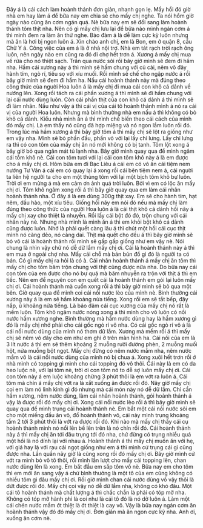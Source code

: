 Đây á là cái cách làm hoành thánh đơn giản, nhanh gọn lẹ. Mấy hồi đó giờ nhà em hay làm á để bữa nay em chia sẻ cho mấy chị nghe. Ta nói hổm giờ ngày nào cũng ăn cơm ngán quá. Nè bữa nay em sẽ đổi sang làm hoành thánh tôm thịt nha. Nên có gì mấy chị lưu lại để bữa nào mình ngán cơm á thì mình đem ra làm ăn thử nghe. Bảo đảm á là dễ làm cực kỳ luôn nhưng mà ăn là hơi bị ngon luôn á. Xin chào anh chị, em là Bon, em ở quận 8, cầu Chữ Y á. Công việc của em á là ở nhà nội trợ. Nhà em tát rạch trời rạch ông luôn, nên ngày nào em cũng ra đó đi chợ hết trơn á. Xương á mấy chị mua về rửa cho nó thiệt sạch. Trần qua nước sôi rồi bây giờ mình sẽ đem đi hầm nha. Hầm cái xương này á thì mình sẽ hầm chung với củ cải, nêm vô đây hành tím, ngò rí, tiêu sọ với xíu muối. Rồi mình sẽ chế cho ngập nước á rồi bây giờ mình sẽ đem đi hầm ha. Nấu cái hoành thánh này mà đúng theo công thức của người Hoa luôn á là mấy chị đi mua cái con khô cá dảnh về nướng lên. Xong rồi tách ra cái phần xương á thì mình sẽ đi hầm chung với lại cái nước dùng luôn. Còn cái phần thịt của con khô cá dảnh á thì mình sẽ đi làm nhân. Nấu như vậy á thì cái vị của cái tô hoành thánh mình á nó ra cái vị của người Hoa luôn. Nhưng mà bình thường nhà em nấu á thì không có bỏ khô cá dảnh. Kiểu nhà mình ăn á thì mình chế biến theo cái cách của mình đó mấy chị. Là em thấy nó cũng đã hợp miệng và nó ngon lắm luôn rồi đó. Trong lúc mà hầm xương á thì bây giờ tôm á thì mấy chị sẽ lột ra giống như em vậy nha. Mình sẽ bỏ phần đầu, phần vỏ với lại lấy chỉ lưng. Lấy chỉ lưng ra thì có con tôm của mấy chị ăn nó mới không có bị tanh. Tôm lột xong á bây giờ bỏ qua ngăn mát tủ lạnh nha. Bây giờ mình quay qua để mình ngâm cái tôm khô nè. Cái con tôm tươi với lại cái con tôm khô này á là em được cho á mấy chị ơi. Hôm bữa em đi Bạc Liêu á cái em có vô ăn cái tiệm nem nướng Tư Vân á cái em có quay lại á xong rồi cái bên tiệm nem á, cái người ta liên hệ người ta cho em một thùng tôm với lại một bịch tôm khô bự luôn. Trời ơi em mừng á mà em cảm ơn ảnh quá trời luôn. Bởi vì em có lộc ăn mấy chị ơi. Tôm khô ngâm xong rồi á thì bây giờ quay qua em làm cái nhân hoành thánh nha. Ở đây á là em dùng 300g thịt xay. Em sẽ cho hành tím, hạt nêm, dầu hào, một xíu tiêu. Giống hồi nãy em nói đó nếu mà mấy chị làm đúng theo công thức của người Hoa luôn á là cái thịt khô cá dảnh hồi nãy á mấy chị xay cho thiệt là nhuyễn. Rồi lấy cái bột đó đó, trộn chung với cái nhân này nè. Nhưng nhà mình là mình ăn á thì em khỏi bột khô cá dảnh cũng được luôn. Nhớ là phải quết càng lâu á thì chút một hồi cái cục thịt mình nó càng dẻo, nó càng dai. Thịt mà quết cho đều á thì bây giờ mình sẽ bỏ vô cái lá hoành thánh rồi mình sẽ gấp gấp giống như em vậy nè. Nói chung là nhìn vậy chứ nó dễ dữ lắm mấy chị ơi. Cái lá hoành thánh này á thì em mua ở ngoài chợ nha. Mấy cái chỗ mà bán bún đồ gì đó là người ta có bán. Có gì mấy chị ra hỏi là có à. Cái nhân hoành thánh á mấy chị ăn tôm thì mấy chị cho tôm băm trộn chung với thịt cũng được nữa nha. Do bữa nay cái con tôm của em được cho nó bự quá mà băm nhuyễn ra trộn với thịt á thì em tiếc. Nên em để nguyên con em quết cái lá hoành thánh em gói lại luôn mấy chị ơi. Cái hoành thánh mà cuốn xong rồi á thì bây giờ mình sẽ bỏ qua một bên. Giờ quay qua để mình coi cái nồi nước lèo của mình nè. Bình thường cái xương này á là em sẽ hầm khoảng nửa tiếng. Xong rồi em sẽ tắt bếp, đậy nắp, ủ khoảng nửa tiếng. Là bảo đảm cái cục xương của mấy chị nó rất là mềm luôn. Tôm khô ngâm nước nóng xong á thì mình cho vô luôn có nồi nước hầm xương nghe. Bình thường mà hầm nước dùng hay là hầm xương gì đó là mấy chị nhớ phải cho cái gốc ngò rí vô nha. Có cái gốc ngò rí vô á là cái nồi nước dùng của mình nó thơm dữ lắm. Xương mà mềm rồi á thì mấy chị sẽ nêm vô đây cho em như em ghi ở trên màn hình ha. Cái nồi của em là 3 lít nước á thì em sẽ thêm khoảng 2 muỗng rưỡi đường phèn, 2 muỗng muối hột, nửa muỗng bột ngọt. Mấy chị đừng có nêm nước mắm nha, nêm nước mắm vô là cái nồi nước dùng của mình nó bị chua á. Xong xuôi hết trơn rồi ở nhà mình có topping gì mình cho cái topping đó vô thôi. Cái này là em có da heo luộc nè, với lại tôm nè, trời ơi con tôm nó to dễ sợ luôn mấy chị ơi. Cái con tôm này á em luộc khoảng chừng 3 phút thôi là em vớt ra luôn á. Cái tôm mà chín á mấy chị vớt ra là xắt xuống ăn được rồi đó. Nãy giờ mấy chị coi em làm nó lỉnh kỉnh gì đó nhưng mà cái món này nó dễ dữ lắm. Chỉ cần hầm xương, nêm nước dùng, làm cái nhân hoành thánh, gói hoành thánh á vậy là được rồi đó mấy chị ơi. Xong cái nồi nước lèo rồi á thì bây giờ mình sẽ quay qua để mình trụng cái hoành thánh nè. Em bắt một cái nồi nước sôi em cho một miếng dầu ăn vô, đổ hoành thánh vô, cái này mình trụng khoảng tầm 2 tới 3 phút thôi là vớt ra được rồi đó. Khi nào mà mấy chị thấy cái cụ hoành thánh mình nó nổi lên bề lên trên là nó chín rồi đó. Cái hoành thánh này á thì mấy chị ăn tới đâu trụng tới đó nha, chứ đừng có trụng nhiều quá một hồi là nó dính lại với nhau á. Hoành thánh á thì mấy chị muốn ăn với hẹ, với giá hay là với rau cải ngọt giống như em á thì mình cứ trụng cái gì cũng được nha. Lần quần nãy giờ là cũng xong rồi đó mấy chị ơi. Bây giờ mình cứ vớt ra mình bỏ vô tô thôi, rồi mình lần lượt cho mấy cái topping lên, chan nước dùng lên là xong. Em bắt đầu em sắp tôm vô nè. Bữa nay em cho tôm thì em mới ăn sang vậy á chứ bình thường là một tô của em cũng không có nhiều tôm gì đâu mấy chị ơi. Rồi giờ mình chan cái nước dùng vô vậy thôi là dứt được rồi đó. Mấy chị coi vậy nó dễ dữ lắm nha, không có khó đâu. Một cái tô hoành thánh mà chất lượng á thì chắc chắn là phải có tóp mỡ nha. Không có tóp mỡ hành phi là coi như là cái tô đó là nó dở luôn á. Làm một cái chén nước mắm ớt thiệt là ớt thiệt là cay vô. Vậy là bữa nay ngán cơm ăn hoành thánh vậy đó đó mấy chị ơi. Đơn giản mà ăn ngon cực kỳ nha. Anh ơi, xuống ăn cơm nè.